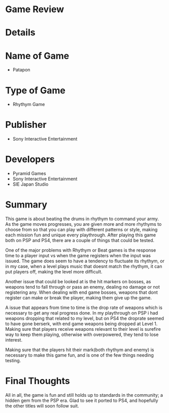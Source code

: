 # Game Review

# Details
# Name of Game
* Patapon
# Type of Game
* Rhythym Game
# Publisher
 * Sony Interactive Entertainment
# Developers
 * Pyramid Games
 * Sony Interactive Entertainment
 * SIE Japan Studio

# Summary

This game is about beating the drums in rhythym to command your army. As the game moves progresses, you are given more and more rhythyms to choose from so that you can play with different patterns or style, making each mission fun and unique every playthrough. After playing this game both on PSP and PS4, there are a couple of things that could be tested.

One of the major problems with Rhythym or Beat games is the response time to a player input vs when the game registers when the input was issued. The game does seem to have a tendency to fluctuate its rhythym, or in my case, when a level plays music that doesnt match the rhythym, it can put players off, making the level more difficult. 

Another issue that could be looked at is the hit markers on bosses, as weapons tend to fall through or pass an enemy, dealing no damage or not registering any. When dealing with end game bosses, weapons that dont register can make or break the player, making them give up the game.

A issue that appears from time to time is the drop rate of weapons which is necessary to get any real progress done. In my playthrough on PSP i had weapons dropping that related to my level, but on PS4 the droprate seemed to have gone berserk, with end game weapons being dropped at Level 1. Making sure that players receive weapons relevant to their level is surefire way to keep them playing, otherwise with overpowered, they tend to lose interest.

Making sure that the players hit their mark(both rhythym and enemy) is necessary to make this game fun, and is one of the few things needing testing.
# Final Thoughts

All in all, the game is fun and still holds up to standards in the community; a hidden gem from the PSP era. Glad to see it ported to PS4, and hopefully the other titles will soon follow suit.
